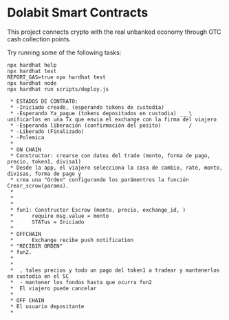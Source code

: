 # Dolabit Smart Contracts

This project connects crypto with the real unbanked economy through OTC cash collection points.

Try running some of the following tasks:

```shell
npx hardhat help
npx hardhat test
REPORT_GAS=true npx hardhat test
npx hardhat node
npx hardhat run scripts/deploy.js
```

     * ESTADOS DE CONTRATO:
     * -Iniciado creado, (esperando tokens de custodia)
     * -Esperando Ya_pague (tokens depositados en custodia) ___\   unificarlos en una Tx que envia el exchange con la firma del viajero
     * -Esperando liberación (confirmación del posito)         /
     * -Liberado (Finalizado)
     * -Polemica
     *
     * ON CHAIN
     * Constructor: crearse con datos del trade (monto, forma de pago, precio, token1, divisa1)
     * Desde la app, el viajero selecciona la casa de cambio, rate, monto, divisas, forma de pago y
     * crea una "Orden" configurando los parámentros la función Crear_scrow(params).
     *
     *
     *
     * fun1: Constructor Escrow (monto, precio, exchange_id, )
     *      require msg.value = monto
     *      STATus = Iniciado
     *
     * OFFCHAIN
     *      Exchange recibe push notification
     * "RECIBIR ORDEN"
     * fun2.
     *
     *
     *  , tales precios y todo un pago del token1 a tradear y mantenerlos en custodia en el SC
     *  - mantener los fondos hasta que ocurra fun2
     *  El viajero puede cancelar
     *
     * OFF CHAIN
     * El usuario depositante
     *
